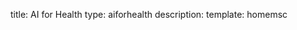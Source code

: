 title: AI for Health
type: aiforhealth
description: 
template: homemsc

<!---

This page is generated automatically. Please do not change the content of this page.

--->
